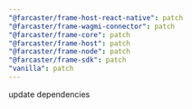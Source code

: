 ```yaml
---
"@farcaster/frame-host-react-native": patch
"@farcaster/frame-wagmi-connector": patch
"@farcaster/frame-core": patch
"@farcaster/frame-host": patch
"@farcaster/frame-node": patch
"@farcaster/frame-sdk": patch
"vanilla": patch
---
```


update dependencies
